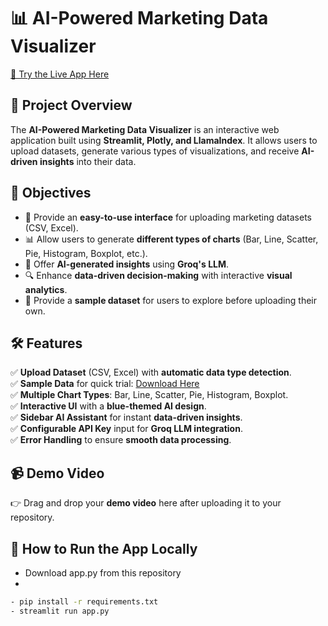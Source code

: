 # 📊 AI-Powered Marketing Data Visualizer 
[🚀 Try the Live App Here](https://marketing-data-visualiser.streamlit.app/)

## 🚀 Project Overview

The **AI-Powered Marketing Data Visualizer** is an interactive web application built using **Streamlit, Plotly, and LlamaIndex**. It allows users to upload datasets, generate various types of visualizations, and receive **AI-driven insights** into their data.

## 🎯 Objectives

- 📂 Provide an **easy-to-use interface** for uploading marketing datasets (CSV, Excel).  
- 📊 Allow users to generate **different types of charts** (Bar, Line, Scatter, Pie, Histogram, Boxplot, etc.).  
- 🤖 Offer **AI-generated insights** using **Groq's LLM**.  
- 🔍 Enhance **data-driven decision-making** with interactive **visual analytics**.  
- 📎 Provide a **sample dataset** for users to explore before uploading their own.  

## 🛠️ Features

✅ **Upload Dataset** (CSV, Excel) with **automatic data type detection**.  
✅ **Sample Data** for quick trial: [Download Here](https://github.com/045051Shalini/Marketing-Data-visualiser/blob/main/ecommerce_dataset_updated.csv)  
✅ **Multiple Chart Types**: Bar, Line, Scatter, Pie, Histogram, Boxplot.  
✅ **Interactive UI** with a **blue-themed AI design**.  
✅ **Sidebar AI Assistant** for instant **data-driven insights**.  
✅ **Configurable API Key** input for **Groq LLM integration**.  
✅ **Error Handling** to ensure **smooth data processing**.  

## 📹 Demo Video

👉 Drag and drop your **demo video** here after uploading it to your repository.

## 🔧 How to Run the App Locally
- Download app.py from this repository
- 
```bash
- pip install -r requirements.txt
- streamlit run app.py
